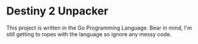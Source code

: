# Destiny 2 Unpacker
This project is written in the Go Programming Language. Bear in mind, I'm still getting to ropes with the language so ignore any messy code.